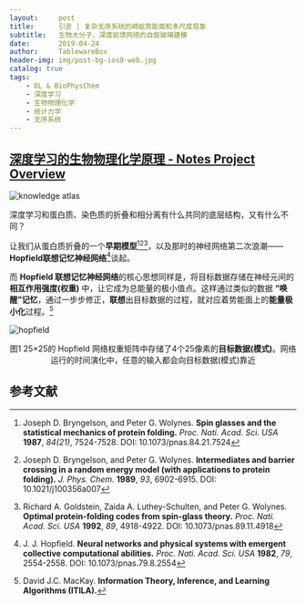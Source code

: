 ```yaml
---
layout:     post
title:      引言 | 复杂无序系统的崎岖势能面和多尺度现象
subtitle:   生物大分子、深度前馈网络的自旋玻璃建模
date:       2019-04-24
author:     TablewareBox
header-img: img/post-bg-ios9-web.jpg
catalog: true
tags:
    - DL & BioPhysChem
    - 深度学习
    - 生物物理化学
    - 统计力学
    - 无序系统
---
```


## [深度学习的生物物理化学原理 - Notes Project Overview](https://tablewarebox.github.io/2019/02/16/DL_BioPhysChem_content/)

![knowledge atlas](https://tablewarebox.files.wordpress.com/2018/11/concept-map-81.png)

深度学习和蛋白质、染色质的折叠和相分离有什么共同的底层结构，又有什么不同？

让我们从蛋白质折叠的一个**早期模型**[^1][^2][^3]，以及那时的神经网络第二次浪潮——**Hopfield联想记忆神经网络**[^4]谈起。

而 **Hopfield 联想记忆神经网络**的核心思想同样是，将目标数据存储在神经元间的**相互作用强度(权重)** 中，让它成为总能量的极小值点。这样通过类似的数据 **“唤醒”记忆**，通过一步步修正，**联想**出目标数据的过程，就对应着势能面上的**能量极小化**过程。[^5]

![hopfield](https://tablewarebox.files.wordpress.com/2019/04/intro_1_hopfield.png)

<div align="center">图1  25×25的 Hopfield 网络权重矩阵中存储了4个25像素的<b>目标数据(模式)</b>。网络运行的时间演化中，任意的输入都会向目标数据(模式)靠近</div>



## 参考文献

[^1]: Joseph D. Bryngelson, and Peter G. Wolynes. **Spin glasses and the statistical mechanics of protein folding.** *Proc. Nati. Acad. Sci. USA* **1987**, *84(21)*, 7524-7528. DOI: 10.1073/pnas.84.21.7524

[^2]: Joseph D. Bryngelson, and Peter G. Wolynes. **Intermediates and barrier crossing in a random energy model (with applications to protein folding).** *J. Phys. Chem.* **1989**, *93*, 6902-6915. DOI: 10.1021/j100356a007

[^3]: Richard A. Goldstein, Zaida A. Luthey-Schulten, and Peter G. Wolynes. **Optimal protein-folding codes from spin-glass theory.** *Proc. Nati. Acad. Sci. USA* **1992**, *89*, 4918-4922. DOI: 10.1073/pnas.89.11.4918

[^4]: J. J. Hopfield. **Neural networks and physical systems with emergent collective computational abilities.** *Proc. Nati. Acad. Sci. USA* **1982**, *79*, 2554-2558. DOI: 10.1073/pnas.79.8.2554

[^5]: David J.C. MacKay. **Information Theory, Inference, and Learning Algorithms (ITILA).**